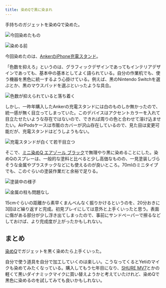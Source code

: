 ```yaml
---
title: 染めQで黒に染まれ
---
```

手持ちのガジェットを染めQで染めた。

![](https://lh5.googleusercontent.com/rSb48v1z8X_GyOg3pnzG_CDAtfpL68PACtxPQm_cQxrZ3oVrlFZh60Z93gKEiuCBjP10lC2xgoKDtdddzMtqjal01A4fCs1dzr5ENu3azw5znrdj3u-ff3ZXhgA1AgNbkN17spX3tK4cuAloFkxaYo4cyUEPbc_K3cdzSGij16Xr6lqoPAfN_d9uqGpc "今回染めたもの")

![](https://lh3.googleusercontent.com/tnWd2DkP-mj-AZbAee1I785oBWyBHRoDvbs5Dyaq58sfr8LgmiW1OUG4VWVQbuDXS5abX0xvd6J4K1iQXMIvs3db-5SiMRt_SVzg3LPXocsM2yQebaqbGLPhpaqGBwmgYZcPsjOSS8hDdPa46WHm4RY-ZFQD1jEt_udGiwUtNc_AkLcdS1TuD2SYRcSR "染める前")

今回染めたのは、[AnkerのiPhone充電スタンド](https://r7kamura.com/articles/2021-09-06-anker-iphone-stand)。

「色数を抑えろ」というのは、グラフィックデザインであってもインテリアデザインであっても、基本中の基本としてよく語られている。自分の作業机でも、使う機器を黒色に統一するよう心掛けている。例えば、黒のNintendo Switchを選ぶとか、黒のマウスパッドを選ぶといったような具合。

![](https://lh5.googleusercontent.com/Mk9XT8wKCStYiEBTSdbY1N_nq4EIvldqA4L6CDAZiz_qnLm7Skp0z4obHgif2HMAjUbHME5awXrzgSqlQ0ZuT7PxuhJUJ-0oKDpOfIhZlOS7ObNtzf6KELnv0ARpNrtLzQA9i6YHAfJt8MVs3kLlDNyYaklxS_Lg0siAurJ2wJh-cxHbj6-_I7jDnzBA "色数が抑えられていると落ち着く")

しかし、一昨年購入したAnkerの充電スタンドには白のものしか無かったので、統一感が無く目立ってしまっていた。このデバイスはアクセントカラーを入れて目立たせたいような存在ではないので、できれば周りの色と合わせて溶け込ませたい。AirPodsケースは市販のカバーが沢山存在しているので、見た目は変更可能だが、充電スタンドはどうしようもない。

![](https://lh6.googleusercontent.com/rd6bcOn87aY9xjk2RtiR2XtAlsT6sPqvAj0jIRy-Ah3LJcqhL6IIDCH5LVuR2LXsy38LetUfZHHm5H2uZuL0JpSafkVNtpVy3zSPTeh7NHZMjTsyejdRt8n9J5bnyth0smCvZUyHAOcsF4sKBz05wBa-0u_f6BCcY39zBm1-rXCgiBDdzmIRhpQtZm_- "充電スタンドが白くて若干目立つ")

そこで、[ミニ染めQ エアゾール ブラック](https://www.amazon.co.jp/dp/B003QMFUKO)で無理やり黒に染めることにした。染めQのスプレーは、一般的な塗料と比べると少し高価なものの、一見塗装しづらそうな金属やプラスチックなどにも使えるのが良いところ。70mlのミニタイプでも、このぐらいの塗装作業だと余裕で足りる。

![](https://lh4.googleusercontent.com/ZfNJWOasEe1IROMEvia1npvcpI1_gZgobz-3_dC3mzy8TLfMlXAeoxRitSGjOmtqDeILKPWkGhiL0IhxSKqnrGOsPVUgBGBOZodb2cpsqp36qwIBfZ-712bECEA_dYpKYiD7fGf2mLYbDVY3-Tx9jt2PymkugBfN-9W7-VXnctDSFC5oOAWzeFwk-mkI "塗装中の様子")

![](https://lh4.googleusercontent.com/9lb43YxOdi2OiHAb6-cVtmO8yYn_R5RI92T2Vmchv7IF5rFngqJbziN4tYKEmqgplcUNRAoiuH0YrY8HOpfY70eqiEEklTamR0d5P9H3x8WSD5bQvVfSPBaeqiRdQ1nEYCU_Pr8hZNkUg_ZueXHpACjYRn56LpPZ2PvnJPxVHGJ3jXCJHIU3gV-2uslc "金属の柱も問題なし")

15cmぐらいの距離から素早くまんべんなく振りかけるというのを、20分おきに3回ほど繰り返すと完成。初見プレイにしては意外と上手くいったと思う。表面に傷がある部分が少し浮き出てしまったので、事前にサンドペーパーで擦るなどしておけば、より完成度が上がったかもしれない。

まとめ
---

[染めQ](https://www.amazon.co.jp/dp/B003QMFUKO)でガジェットを黒く染めたら上手くいった。

自分で使う道具を自分で加工していくのは楽しい。こうなってくるとYetiのマイクも染めてみたくなっている。購入してもう七年目になり、[SHURE MV7](https://www.amazon.co.jp/dp/B08KY7G1GV)とかの軽くて黒いダイナミックマイクに買い替えようかと考えていたけれど、染めQで黒色に染めるのを試してみても良いかもしれない。
